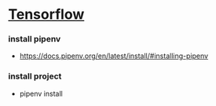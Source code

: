 # [Tensorflow](https://www.tensorflow.org/)

### install pipenv

- https://docs.pipenv.org/en/latest/install/#installing-pipenv

### install project

- pipenv install